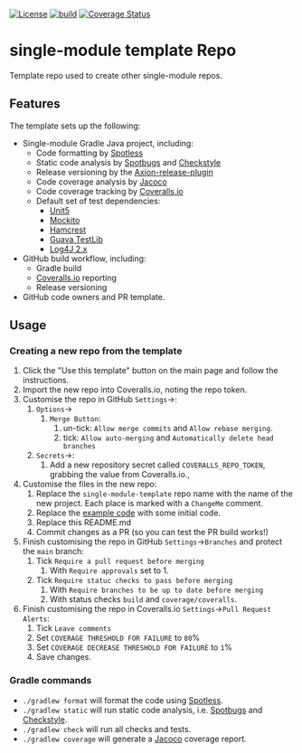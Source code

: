 <!-- ChangeMe: replace /single-module-template in the badge urls below with the name of the repo-->
[![License](https://img.shields.io/badge/License-Apache%202.0-blue.svg)](https://opensource.org/licenses/Apache-2.0)
[![build](https://github.com/creek-service/single-module-template/actions/workflows/gradle.yml/badge.svg)](https://github.com/creek-service/single-module-template/actions/workflows/gradle.yml)
[![Coverage Status](https://coveralls.io/repos/github/creek-service/single-module-template/badge.svg?branch=main)](https://coveralls.io/github/creek-service/single-module-template?branch=main)

# single-module template Repo
Template repo used to create other single-module repos.

## Features

The template sets up the following:

* Single-module Gradle Java project, including:
    * Code formatting by [Spotless][1]
    * Static code analysis by [Spotbugs][2] and [Checkstyle][3]
    * Release versioning by the [Axion-release-plugin][4]
    * Code coverage analysis by [Jacoco][5]
    * Code coverage tracking by [Coveralls.io][6]
    * Default set of test dependencies:
        * [Unit5][7]
        * [Mockito][8]
        * [Hamcrest][9]
        * [Guava TestLib][10]
        * [Log4J 2.x][11]
* GitHub build workflow, including:
    * Gradle build
    * [Coveralls.io][6] reporting
    * Release versioning
* GitHub code owners and PR template.

## Usage

### Creating a new repo from the template

1. Click the "Use this template" button on the main page and follow the instructions.
2. Import the new repo into Coveralls.io, noting the repo token.
3. Customise the repo in GitHub `Settings`->:
   1. `Options`->
      1. `Merge Button`: 
         1. un-tick: `Allow merge commits` and `Allow rebase merging`.
         2. tick: `Allow auto-merging` and `Automatically delete head branches`
   2. `Secrets`->:
      1. Add a new repository secret called `COVERALLS_REPO_TOKEN`, grabbing the value from Coveralls.io.,
4. Customise the files in the new repo:
    1. Replace the `single-module-template` repo name with the name of the new project.
       Each place is marked with a `ChangeMe` comment.
    2. Replace the [example code](src/main/java/org/creek/example) with some initial code.
    3. Replace this README.md
    4. Commit changes as a PR (so you can test the PR build works!)
5. Finish customising the repo in GitHub `Settings`->`Branches` and protect the `main` branch:
    1. Tick `Require a pull request before merging`
       1. With `Require approvals` set to 1.
    2. Tick `Require statuc checks to pass before merging`
       1. With `Require branches to be up to date before merging`
       2. With status checks `build` and `coverage/coveralls`.
6. Finish customising the repo in Coveralls.io `Settings`->`Pull Request Alerts`:
   1. Tick `Leave comments`
   2. Set `COVERAGE THRESHOLD FOR FAILURE` to `80`%
   3. Set `COVERAGE DECREASE THRESHOLD FOR FAILURE` to `1`%
   4. Save changes.

### Gradle commands

* `./gradlew format` will format the code using [Spotless][1].
* `./gradlew static` will run static code analysis, i.e. [Spotbugs][2] and [Checkstyle][3].
* `./gradlew check` will run all checks and tests.
* `./gradlew coverage` will generate a [Jacoco][5] coverage report.

[1]: https://github.com/diffplug/spotless
[2]: https://spotbugs.github.io/
[3]: https://checkstyle.sourceforge.io/
[4]: https://github.com/allegro/axion-release-plugin
[5]: https://www.jacoco.org/jacoco/trunk/doc/
[6]: https://coveralls.io/
[7]: https://junit.org/junit5/docs/current/user-guide/
[8]: https://site.mockito.org/
[9]: http://hamcrest.org/JavaHamcrest/index
[10]: https://github.com/google/guava/tree/master/guava-testlib
[11]: https://logging.apache.org/log4j/2.x/